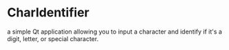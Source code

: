 # CharIdentifier
 a simple Qt application allowing you to input a character and identify if it's a digit, letter, or special character.
